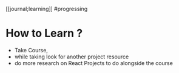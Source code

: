 [[journal;learning]]  #progressing 
# How to Learn ?
- Take Course, 
- while taking look for another project resource
- do more research on React Projects to do alongside the course
